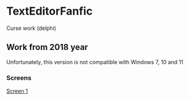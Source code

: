 # TextEditorFanfic
Curse work (delphi)

## Work from 2018 year

Unfortunately, this version is not compatible with Windows 7, 10 and 11

### Screens

[Screen 1](https://github.com/elizarpif/TextEditorFanfic/blob/master/vkv-4ZdPI1U.jpeg)
